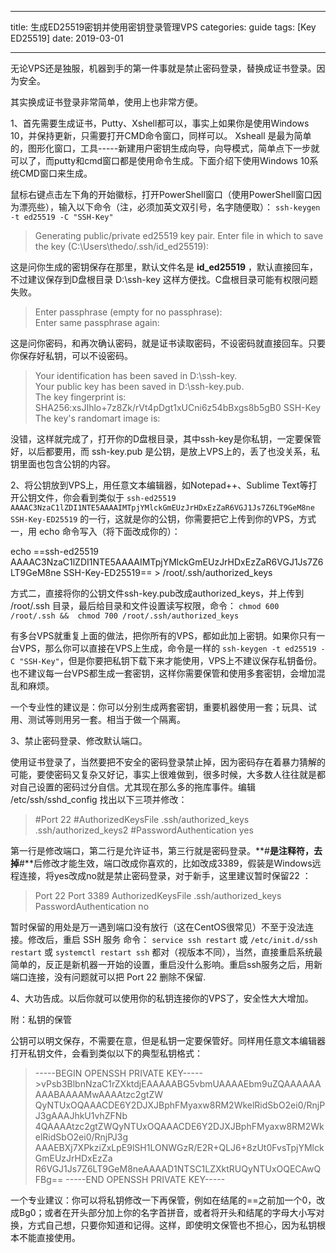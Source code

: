 
---
title:  生成ED25519密钥并使用密钥登录管理VPS
categories: guide
tags: [Key ED25519]
date: 2019-03-01

---
无论VPS还是独服，机器到手的第一件事就是禁止密码登录，替换成证书登录。因为安全。

其实换成证书登录非常简单，使用上也非常方便。

1、首先需要生成证书，Putty、Xshell都可以，事实上如果你是使用Windows 10，并保持更新，只需要打开CMD命令窗口，同样可以。
Xsheall 是最为简单的，图形化窗口，工具-----新建用户密钥生成向导，向导模式，简单点下一步就可以了，而putty和cmd窗口都是使用命令生成。下面介绍下使用Windows 10系统CMD窗口来生成。

鼠标右键点击左下角的开始徽标，打开PowerShell窗口（使用PowerShell窗口因为漂亮些），输入以下命令（注，必须加英文双引号，名字随便取）：
`ssh-keygen -t ed25519 -C "SSH-Key"` 

>Generating public/private ed25519 key pair.
>Enter file in which to save the key (C:\Users\thedo/.ssh/id_ed25519): 

这是问你生成的密钥保存在那里，默认文件名是 **id_ed25519** ，默认直接回车，不过建议保存到D盘根目录 D:\ssh-key 这样方便找。C盘根目录可能有权限问题失败。

>Enter passphrase (empty for no passphrase):          
>Enter same passphrase again:       

这是问你密码，和再次确认密码，就是证书读取密码，不设密码就直接回车。只要你保存好私钥，可以不设密码。

>Your identification has been saved in D:\ssh-key.     
>Your public key has been saved in D:\ssh-key.pub.      
>The key fingerprint is:       
>SHA256:xsJIhlo+7z8Zk/rVt4pDgt1xUCni6z54bBxgs8b5gB0 SSH-Key       
>The key's randomart image is:   

没错，这样就完成了，打开你的D盘根目录，其中ssh-key是你私钥，一定要保管好，以后都要用，而 ssh-key.pub 是公钥，是放上VPS上的，丢了也没关系，私钥里面也包含公钥的内容。   

2、将公钥放到VPS上，用任意文本编辑器，如Notepad++、Sublime Text等打开公钥文件，你会看到类似于 `ssh-ed25519 AAAAC3NzaC1lZDI1NTE5AAAAIMTpjYMlckGmEUzJrHDxEzZaR6VGJ1Js7Z6LT9GeM8ne SSH-Key-ED25519` 的一行，这就是你的公钥，你需要把它上传到你的VPS，方式一，用 echo 命令写入（将下面改成你的）：

echo ==ssh-ed25519 AAAAC3NzaC1lZDI1NTE5AAAAIMTpjYMlckGmEUzJrHDxEzZaR6VGJ1Js7Z6LT9GeM8ne SSH-Key-ED25519== > /root/.ssh/authorized_keys

方式二，直接将你的公钥文件ssh-key.pub改成authorized_keys，并上传到 /root/.ssh 目录，最后给目录和文件设置读写权限，命令： `chmod 600 /root/.ssh &&  chmod 700 /root/.ssh/authorized_keys`

有多台VPS就重复上面的做法，把你所有的VPS，都如此加上密钥。如果你只有一台VPS，那么你可以直接在VPS上生成，命令是一样的 `ssh-keygen -t ed25519 -C "SSH-Key"`，但是你要把私钥下载下来才能使用，VPS上不建议保存私钥备份。也不建议每一台VPS都生成一套密钥，这样你需要保管和使用多套密钥，会增加混乱和麻烦。

一个专业性的建议是：你可以分别生成两套密钥，重要机器使用一套；玩具、试用、测试等则用另一套。相当于做一个隔离。

3、禁止密码登录、修改默认端口。

使用证书登录了，当然要把不安全的密码登录禁止掉，因为密码存在着暴力猜解的可能，要使密码又复杂又好记，事实上很难做到，很多时候，大多数人往往就是都对自己设置的密码过分自信。尤其现在那么多的拖库事件。编辑 /etc/ssh/sshd_config 找出以下三项并修改：

> #Port  22
> #AuthorizedKeysFile     .ssh/authorized_keys .ssh/authorized_keys2
> #PasswordAuthentication yes


第一行是修改端口，第二行是允许证书，第三行就是密码登录。**#**是注释符，去掉**#**后修改才能生效，端口改成你喜欢的，比如改成3389，假装是Windows远程连接，将yes改成no就是禁止密码登录，对于新手，这里建议暂时保留22 ：

>Port  22
>Port  3389
>AuthorizedKeysFile     .ssh/authorized_keys 
>PasswordAuthentication  no

暂时保留的用处是万一遇到端口没有放行（这在CentOS很常见）不至于没法连接。修改后，重启 SSH 服务 命令： `service ssh restart` 或  `/etc/init.d/ssh restart` 或 `systemctl restart ssh` 都对（视版本不同），当然，直接重启系统最简单的，反正是新机器一开始的设置，重启没什么影响。重启ssh服务之后，用新端口连接，没有问题就可以把 Port  22 删除不保留.

4、大功告成。以后你就可以使用你的私钥连接你的VPS了，安全性大大增加。

附：私钥的保管

公钥可以明文保存，不需要在意，但是私钥一定要保管好。同样用任意文本编辑器打开私钥文件，会看到类似以下的典型私钥格式：

> -----BEGIN OPENSSH PRIVATE KEY----- >vPsb3BlbnNzaC1rZXktdjEAAAAABG5vbmUAAAAEbm9uZQAAAAAAAAABAAAAMwAAAAtzc2gtZW
> QyNTUxOQAAACDE6Y2DJXJBphFMyaxw8RM2WkelRidSbO2ei0/RnjPJ3gAAAJhkU1vhZFNb
> 4QAAAAtzc2gtZWQyNTUxOQAAACDE6Y2DJXJBphFMyaxw8RM2WkelRidSbO2ei0/RnjPJ3g
> AAAEBXj7XPkziZxLpE9lSH1LONWGzR/E2R+QLJ6+8zUt0FvsTpjYMlckGmEUzJrHDxEzZa
> R6VGJ1Js7Z6LT9GeM8neAAAAD1NTSC1LZXktRUQyNTUxOQECAwQFBg==
> -----END OPENSSH PRIVATE KEY-----

一个专业建议：你可以将私钥修改一下再保管，例如在结尾的==之前加一个0，改成Bg0；或者在开头部分加上你的名字首拼音，或者将开头和结尾的字母大小写对换，方式自己想，只要你知道和记得。这样，即使明文保管也不担心，因为私钥根本不能直接使用。 
<!--stackedit_data:
eyJoaXN0b3J5IjpbNDg2NjQ3NjYzLDYxNTY3NTIzMCwxMDE0Mz
Q4NTI2LDE3NjEzNDIyMTAsLTE5Mzg1MDUzOTgsMTkzNDY3MzYw
OCwxNTYwNTIzOTAxXX0=
-->